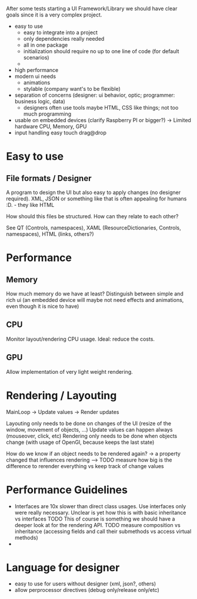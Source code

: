 ﻿After some tests starting a UI Framework/Library we should have clear goals since it is a very complex project.

- easy to use
	- easy to integrate into a project
	- only dependencies really needed
	- all in one package
	- initialization should require no up to one line of code (for default scenarios)
	- 
- high performance
- modern ui needs
	- animations
	- stylable (company want's to be flexible)
- separation of concerns (designer: ui behavior, optic; programmer: business logic, data)
	- designers often use tools maybe HTML, CSS like things; not too much programming
- usable on embedded devices (clarify Raspberry PI or bigger?) -> Limited hardware CPU, Memory, GPU
- input handling
    easy
	touch
	drag@drop

# Easy to use

## File formats / Designer

A program to design the UI but also easy to apply changes (no designer required).
XML, JSON or something like that is often appealing for humans :D. - they like HTML

How should this files be structured. How can they relate to each other?

See QT (Controls, namespaces), XAML (ResourceDictionaries, Controls, namespaces), HTML (links, others?)



# Performance

## Memory

How much memory do we have at least?
Distinguish between simple and rich ui (an embedded device will maybe not need effects and animations, even though it is nice to have)

## CPU

Monitor layout/rendering CPU usage. Ideal: reduce the costs.

## GPU

Allow implementation of very light weight rendering.


# Rendering / Layouting

MainLoop -> Update values
         -> Render updates

Layouting only needs to be done on changes of the UI (resize of the window, movement of objects, ...)
Update values can happen always (mouseover, click, etc)
Rendering only needs to be done when objects change (with usage of OpenGl, because keeps the last state)

How do we know if an object needs to be rendered again?
-> a property changed that influences rendering
--> TODO measure how big is the difference to rerender everything vs keep track of change values


# Performance Guidelines
- Interfaces are 10x slower than direct class usages. Use interfaces only were really necessary.
  Unclear is yet how this is with basic inheritance vs interfaces
  TODO This of course is something we should have a deeper look at for the rendering API.
  TODO measure composition vs inheritance (accessing fields and call their submethods vs access virtual methods)
- 

# Language for designer
- easy to use for users without designer (xml, json?, others)
- allow perprocessor directives (debug only/release only/etc)
